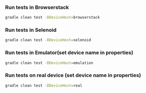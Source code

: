 ### Run tests in Browserstack
```bash
gradle clean test -DDeviceHost=browserstack
```
### Run tests in Selenoid
```bash
gradle clean test -DDeviceHost=selenoid
```
### Run tests in Emulator(set device name in properties)
```bash
gradle clean test -DDeviceHost=emulation
```
### Run tests on real device (set device name in properties)
```bash
gradle clean test -DDeviceHost=real
```